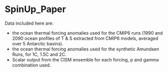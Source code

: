 # SpinUp_Paper
Data included here are:
- the ocean thermal forcing anomalies used for the CMIP6 runs (1990 and 2090 ocean profiles of T & S extracted from CMIP6 models, averaged over 5 Antarctic basins). 
- the ocean thermal forcing anomalies used for the synthetic Amundsen Runs, for 1C, 1.5C and 2C.
- Scalar output from the CISM ensemble for each forcing, p and gamma combination used. 
